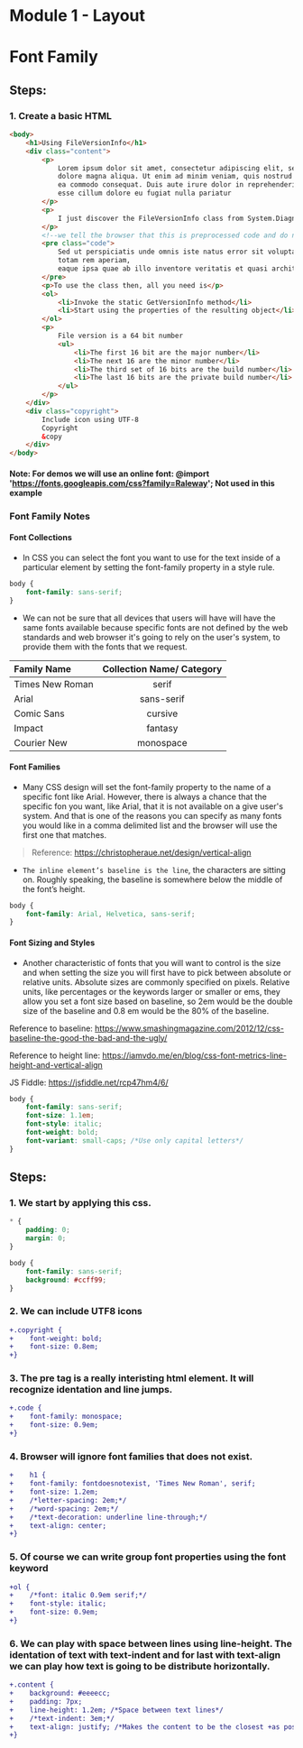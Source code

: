 # Module 1 - Layout

# Font Family

## Steps:

### 1. Create a basic HTML

```html
<body>
    <h1>Using FileVersionInfo</h1>
    <div class="content">
        <p>
            Lorem ipsum dolor sit amet, consectetur adipiscing elit, sed do eiusmod tempor incididunt ut labore et
            dolore magna aliqua. Ut enim ad minim veniam, quis nostrud exercitation ullamco laboris nisi ut aliquip ex
            ea commodo consequat. Duis aute irure dolor in reprehenderit in voluptate velit
            esse cillum dolore eu fugiat nulla pariatur
        </p>
        <p>
            I just discover the FileVersionInfo class from System.Diagnostics
        </p>
        <!--we tell the browser that this is preprocessed code and do not touch it-->
        <pre class="code">
            Sed ut perspiciatis unde omnis iste natus error sit voluptatem accusantium doloremque laudantium,
            totam rem aperiam,
            eaque ipsa quae ab illo inventore veritatis et quasi architecto beatae vitae dicta sunt explicabo.
        </pre>
        <p>To use the class then, all you need is</p>
        <ol>
            <li>Invoke the static GetVersionInfo method</li>
            <li>Start using the properties of the resulting object</li>
        </ol>
        <p>
            File version is a 64 bit number
            <ul>
                <li>The first 16 bit are the major number</li>
                <li>The next 16 are the minor number</li>
                <li>The third set of 16 bits are the build number</li>
                <li>The last 16 bits are the private build number</li>
            </ul>
        </p>
    </div>
    <div class="copyright">
        Include icon using UTF-8
        Copyright
        &copy
    </div>
</body>
``` 
#### Note: For demos we will use an online font: @import 'https://fonts.googleapis.com/css?family=Raleway'; Not used in this example

### Font Family Notes

#### Font Collections

* In CSS you can select the font you want to use for the text inside of a particular element by setting the font-family property in a style rule.

```css
body {
	font-family: sans-serif;
}
```
* We can not be sure that all devices that users will have will have the same fonts available because specific fonts are not defined by the web standards and web browser it's going to rely on the user's system, to provide them with the fonts that we request.

| Family Name      | Collection  Name/ Category |
| :--------------- | :------------------------: |
| Times New Roman  | serif                      |
| Arial            | sans-serif                 |
| Comic Sans       | cursive                    |
| Impact           | fantasy                    |
| Courier New      | monospace                  |

#### Font Families

* Many CSS design will set the font-family property to the name of a specific font like Arial. However, there is always a chance that the specific fon you want, like Arial, that it is not available on a give user's system. And that is one of the reasons you can specify as many fonts you would like in a comma delimited list and the browser will use the first one that matches.

>Reference: https://christopheraue.net/design/vertical-align

* `The inline element’s baseline is the line`, the characters are sitting on. Roughly speaking, the baseline is somewhere below the middle of the font’s height.

```css
body {
	font-family: Arial, Helvetica, sans-serif;
}
```

#### Font Sizing and Styles

* Another characteristic of fonts that you will want to control is the size and when setting the size you will first have to pick between absolute or relative units. Absolute sizes are commonly specified on pixels. Relative units, like percentages or the keywords larger or smaller or ems, they allow you set a font size based on baseline, so 2em would be the double size of the baseline and 0.8 em would be the 80% of the baseline. 

Reference to baseline: https://www.smashingmagazine.com/2012/12/css-baseline-the-good-the-bad-and-the-ugly/

Reference to height line:
https://iamvdo.me/en/blog/css-font-metrics-line-height-and-vertical-align

JS Fiddle:
https://jsfiddle.net/rcp47hm4/6/

```css
body {
	font-family: sans-serif;
	font-size: 1.1em;
	font-style: italic;
	font-weight: bold;
	font-variant: small-caps; /*Use only capital letters*/
}
```


## Steps:

### 1. We start by applying this css.

```css
* {
    padding: 0;
    margin: 0;
}

body {
    font-family: sans-serif;
    background: #ccff99;
}
```
### 2. We can include UTF8 icons

```diff
+.copyright {
+    font-weight: bold;
+    font-size: 0.8em;
+}
```
### 3. The pre tag is a really interisting html element. It will recognize identation and line jumps.

```diff
+.code {
+    font-family: monospace;
+    font-size: 0.9em;
+}
```

### 4. Browser will ignore font families that does not exist.

```diff 
+    h1 {
+    font-family: fontdoesnotexist, 'Times New Roman', serif;
+    font-size: 1.2em;
+    /*letter-spacing: 2em;*/
+    /*word-spacing: 2em;*/
+    /*text-decoration: underline line-through;*/
+    text-align: center;
+}
```

### 5. Of course we can write group font properties using the font keyword

```diff 
+ol {
+    /*font: italic 0.9em serif;*/
+    font-style: italic;
+    font-size: 0.9em;
+}
```

### 6. We can play with space between lines using line-height. The identation of text with text-indent and for last with text-align we can play how text is going to be distribute horizontally.

```diff
+.content {
+    background: #eeeecc;
+    padding: 7px;
+    line-height: 1.2em; /*Space between text lines*/
+    /*text-indent: 3em;*/
+    text-align: justify; /*Makes the content to be the closest +as posible to the margin*/
+}
```
